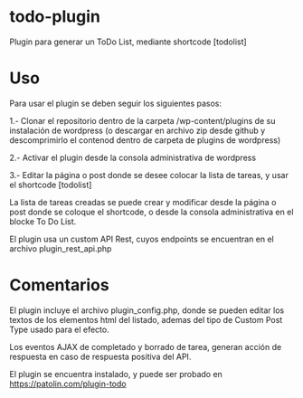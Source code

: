 # todo-plugin

Plugin para generar un ToDo List, mediante shortcode [todolist]

# Uso

Para usar el plugin se deben seguir los siguientes pasos:

1.- Clonar el repositorio dentro de la carpeta /wp-content/plugins de su instalación de wordpress (o descargar en archivo zip desde github y descomprimirlo el contenod dentro de carpeta de plugins de wordpress)

2.- Activar el plugin desde la consola administrativa de wordpress

3.- Editar la página o post donde se desee colocar la lista de tareas, y usar el shortcode [todolist]

La lista de tareas creadas se puede crear y modificar desde la página o post donde se coloque el shortcode, o desde la consola administrativa en el blocke To Do List.

El plugin usa un custom API Rest, cuyos endpoints se encuentran en el archivo plugin_rest_api.php


# Comentarios

El plugin incluye el archivo plugin_config.php, donde se pueden editar los textos de los elementos html del listado, ademas del tipo de Custom Post Type usado para el efecto.

Los eventos AJAX de completado y borrado de tarea, generan acción de respuesta en caso de respuesta positiva del API.

El plugin se encuentra instalado, y puede ser probado en https://patolin.com/plugin-todo
